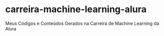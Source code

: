 # carreira-machine-learning-alura
Meus Códigos e Conteúdos Gerados na Carreira de Machine Learning da Alura

